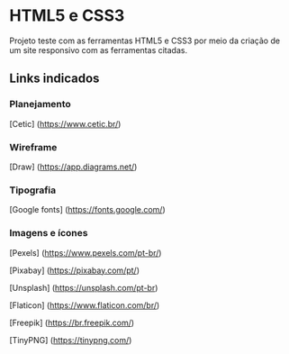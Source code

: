 # HTML5 e CSS3
Projeto teste com as ferramentas HTML5 e CSS3 por meio da criação de um site responsivo com as ferramentas citadas.
## Links indicados
### Planejamento
[Cetic] (https://www.cetic.br/)
### Wireframe
[Draw] (https://app.diagrams.net/)
### Tipografia
[Google fonts] (https://fonts.google.com/)
### Imagens e ícones
[Pexels] (https://www.pexels.com/pt-br/)

[Pixabay] (https://pixabay.com/pt/)

[Unsplash] (https://unsplash.com/pt-br)

[Flaticon] (https://www.flaticon.com/br/)

[Freepik] (https://br.freepik.com/)

[TinyPNG] (https://tinypng.com/)
